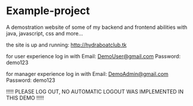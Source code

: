 # Example-project
A demostration website of some of my backend and frontend abilities with java, javascript, css and more...

the site is up and running: http://hydraboatclub.tk

for user experience log in with Email: DemoUser@gmail.com Password: demo123

for manager experience log in with Email: DemoAdmin@gmail.com Password: demo123

!!!!! PLEASE LOG OUT, NO AUTOMATIC LOGOUT WAS IMPLEMENTED IN THIS DEMO !!!!!
